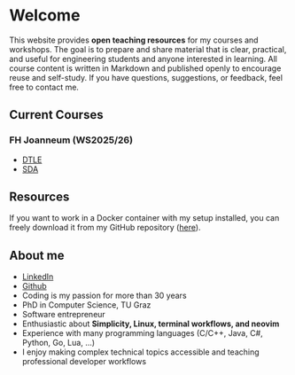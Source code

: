 # Welcome

This website provides **open teaching resources** for my courses and workshops. The goal is to prepare and share material that is clear, practical, and useful for engineering students and anyone interested in learning. All course content is written in Markdown and published openly to encourage reuse and self-study. If you have questions, suggestions, or feedback, feel free to contact me.

## Current Courses

### FH Joanneum (WS2025/26)

- [DTLE](courses/dtle/index.md)
- [SDA](courses/sda/index.md)

## Resources

If you want to work in a Docker container with my setup installed, you can freely download it from my GitHub repository ([here](https://github.com/breiting/devbox-cpp)).

## About me

- [LinkedIn](https://www.linkedin.com/in/bernhard-reitinger)
- [Github](https://github.com/breiting)
- Coding is my passion for more than 30 years
- PhD in Computer Science, TU Graz
- Software entrepreneur
- Enthusiastic about **Simplicity, Linux, terminal workflows, and neovim**
- Experience with many programming languages (C/C++, Java, C#, Python, Go, Lua, …)
- I enjoy making complex technical topics accessible and teaching professional developer workflows
